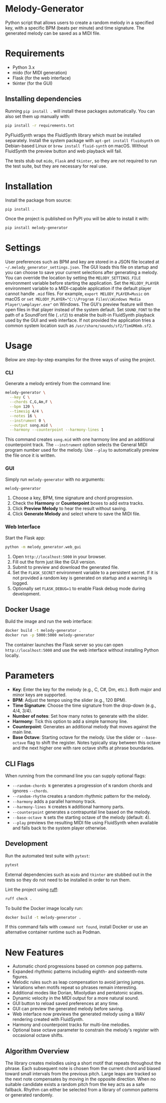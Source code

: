 # Melody-Generator
Python script that allows users to create a random melody in a specified key, with a specific BPM (beats per minute) and time signature. The generated melody can be saved as a MIDI file.

# Requirements
- Python 3.x
- mido (for MIDI generation)
- Flask (for the web interface)
- tkinter (for the GUI)

## Installing dependencies
Running `pip install .` will install these packages automatically. You can also
set them up manually with:

```bash
pip install -r requirements.txt
```
PyFluidSynth wraps the FluidSynth library which must be installed separately.
Install the system package with `apt-get install fluidsynth` on Debian-based Linux or `brew install fluid-synth` on macOS.
Without FluidSynth the preview button and web playback will fail.

The tests stub out `mido`, `Flask` and `tkinter`, so they are not required to
run the test suite, but they are necessary for real use.

# Installation
Install the package from source:
```bash
pip install .
```

Once the project is published on PyPI you will be able to install it with:
```bash
pip install melody-generator
```

# Settings
User preferences such as BPM and key are stored in a JSON file located at
`~/.melody_generator_settings.json`. The GUI loads this file on startup and you
can choose to save your current selections after generating a melody.
You can override the location by setting the `MELODY_SETTINGS_FILE` environment
variable before starting the application.
Set the `MELODY_PLAYER` environment variable to a MIDI-capable application if the default player cannot handle `.mid` files. For example, `export MELODY_PLAYER=Music` on macOS or `set MELODY_PLAYER="C:\\Program Files\\Windows Media Player\\wmplayer.exe"` on Windows. The GUI's preview feature will then open files in that player instead of the system default.
Set `SOUND_FONT` to the path of a SoundFont file (``.sf2``) to enable the built-in
FluidSynth playback used by the GUI and web interface. If not provided the
application tries a common system location such as
``/usr/share/sounds/sf2/TimGM6mb.sf2``.

# Usage

Below are step-by-step examples for the three ways of using the project.

### CLI

Generate a melody entirely from the command line:

```bash
melody-generator \
  --key C \
  --chords C,G,Am,F \
  --bpm 120 \
  --timesig 4/4 \
  --notes 16 \
  --instrument 0 \
  --output song.mid \
  --harmony --counterpoint --harmony-lines 1
```

This command creates `song.mid` with one harmony line and an additional counterpoint track.
The `--instrument` option selects the General MIDI program number used for the melody.
Use `--play` to automatically preview the file once it is written.

### GUI

Simply run `melody-generator` with no arguments:

```bash
melody-generator
```

1. Choose a key, BPM, time signature and chord progression.
2. Check the **Harmony** or **Counterpoint** boxes to add extra tracks.
3. Click **Preview Melody** to hear the result without saving.
4. Click **Generate Melody** and select where to save the MIDI file.


### Web Interface

Start the Flask app:

```bash
python -m melody_generator.web_gui
```

1. Open `http://localhost:5000` in your browser.
2. Fill out the form just like the GUI version.
3. Submit to preview and download the generated file.
4. Set the `FLASK_SECRET` environment variable to a persistent secret. If it
   is not provided a random key is generated on startup and a warning is
   logged.
5. Optionally set `FLASK_DEBUG=1` to enable Flask debug mode during
   development.


## Docker Usage
Build the image and run the web interface:
```bash
docker build -t melody-generator .
docker run -p 5000:5000 melody-generator
```

The container launches the Flask server so you can open `http://localhost:5000`
and use the web interface without installing Python locally.

# Parameters
- **Key**: Enter the key for the melody (e.g., C, C#, Dm, etc.). Both major and minor keys are supported.
- **BPM**: Adjust the tempo using the slider (e.g., 120 BPM).
- **Time Signature**: Choose the time signature from the drop-down (e.g., 4/4, 3/4).
- **Number of notes**: Set how many notes to generate with the slider.
- **Harmony**: Tick this option to add a simple harmony line.
- **Counterpoint**: Generates an additional melody that moves against the main line.
- **Base Octave**: Starting octave for the melody. Use the slider or
  `--base-octave` flag to shift the register. Notes typically stay
  between this octave and the next higher one with rare octave shifts at
  phrase boundaries.

## CLI Flags
When running from the command line you can supply optional flags:
- `--random-chords N` generates a progression of `N` random chords and ignores `--chords`.
- `--random-rhythm` creates a random rhythmic pattern for the melody.
- `--harmony` adds a parallel harmony track.
- `--harmony-lines N` creates `N` additional harmony parts.
- `--counterpoint` generates a contrapuntal line based on the melody.
- `--base-octave N` sets the starting octave of the melody (default: 4).
- `--play` previews the resulting MIDI file using FluidSynth when available and
  falls back to the system player otherwise.

## Development

Run the automated test suite with `pytest`:

```bash
pytest
```

External dependencies such as `mido` and `tkinter` are stubbed out in the tests
so they do not need to be installed in order to run them.

Lint the project using [ruff](https://github.com/astral-sh/ruff):

```bash
ruff check .
```

To build the Docker image locally run:

```bash
docker build -t melody-generator .
```

If this command fails with `command not found`, install Docker or use an
alternative container runtime such as Podman.

# New Features

- Automatic chord progressions based on common pop patterns.
- Expanded rhythmic patterns including eighth- and sixteenth-note figures.
- Melodic rules such as leap compensation to avoid jarring jumps.
- Variations when motifs repeat so phrases remain interesting.
- Additional modes like Dorian, Mixolydian and pentatonic scales.
- Dynamic velocity in the MIDI output for a more natural sound.
- GUI button to reload saved preferences at any time.
- GUI can preview the generated melody before saving.
- Web interface now previews the generated melody using a WAV rendering
  created with FluidSynth.
- Harmony and counterpoint tracks for multi-line melodies.
- Optional base octave parameter to constrain the melody's register with
  occasional octave shifts.

## Algorithm Overview

The library creates melodies using a short motif that repeats
throughout the phrase.  Each subsequent note is chosen from the current
chord and biased toward small intervals from the previous pitch.  Large
leaps are tracked so the next note compensates by moving in the
opposite direction.  When no suitable candidate exists a random pitch
from the key acts as a safe fallback.  Rhythm can either be selected
from a library of common patterns or generated randomly.
